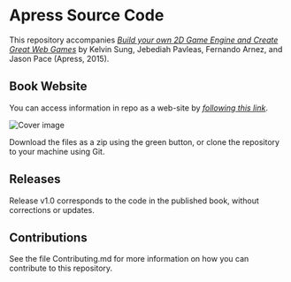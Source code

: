 # Apress Source Code

This repository accompanies [*Build your own 2D Game Engine and Create Great Web Games*](http://www.apress.com/9781484209530) by Kelvin Sung, Jebediah Pavleas, Fernando Arnez, and Jason Pace (Apress, 2015).

## Book Website
You can access information in repo as a web-site by [*following this link*](https://gamethemedgroup.github.io/GTCS-GameEngine/index.html).

![Cover image](9781484209530.jpg)

Download the files as a zip using the green button, or clone the repository to your machine using Git.

## Releases

Release v1.0 corresponds to the code in the published book, without corrections or updates.

## Contributions

See the file Contributing.md for more information on how you can contribute to this repository.
